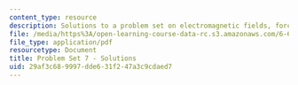 ```yaml
---
content_type: resource
description: Solutions to a problem set on electromagnetic fields, forces, and motion.
file: /media/https%3A/open-learning-course-data-rc.s3.amazonaws.com/6-641-electromagnetic-fields-forces-and-motion-spring-2005/29af3c689997dde631f247a3c9cdaed7_05_ps11sol.pdf
file_type: application/pdf
resourcetype: Document
title: Problem Set 7 - Solutions
uid: 29af3c68-9997-dde6-31f2-47a3c9cdaed7
---
```

